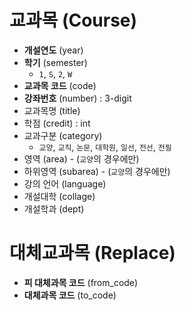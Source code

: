 # 교과목 (Course)

- **개설연도** (year)
- **학기** (semester)
  - `1`, `S`, `2`, `W`
- **교과목 코드** (code) 
- **강좌번호** (number) : 3-digit
- 교과목명 (title)
- 학점 (credit) : int
- 교과구분 (category)
  - `교양`, `교직`, `논문`, `대학원`, `일선`, `전선`, `전필`
- 영역 (area) - (`교양`의 경우에만) 
- 하위영역 (subarea) - (`교양`의 경우에만)
- 강의 언어 (language)
- 개설대학 (collage)
- 개설학과 (dept)


# 대체교과목 (Replace)
- **피 대체과목 코드** (from_code)
- **대체과목 코드** (to_code)
